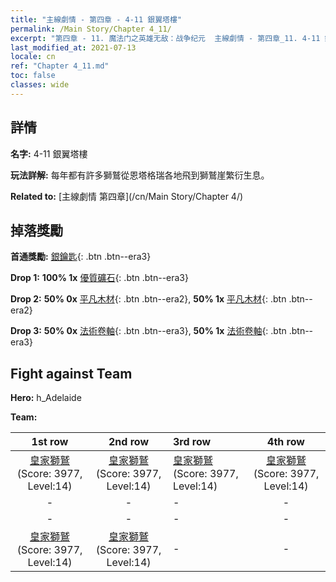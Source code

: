```yaml
---
title: "主線劇情 - 第四章 - 4-11 銀翼塔樓"
permalink: /Main Story/Chapter 4_11/
excerpt: "第四章 - 11. 魔法门之英雄无敌：战争纪元  主線劇情 - 第四章_11. 4-11 銀翼塔樓"
last_modified_at: 2021-07-13
locale: cn
ref: "Chapter 4_11.md"
toc: false
classes: wide
---
```


## 詳情

 **名字:** 4-11 銀翼塔樓

 **玩法詳解:** 每年都有許多獅鷲從恩塔格瑞各地飛到獅鷲崖繁衍生息。

 **Related to:** [主線劇情 第四章](/cn/Main Story/Chapter 4/)

## 掉落獎勵

 **首通獎勵:** [銀鑰匙](/cn/Items/con_693/){: .btn .btn--era3}

 **Drop 1:** **100% 1x** [優質礦石](/cn/Items/mat_12/){: .btn .btn--era3}

 **Drop 2:** **50% 0x** [平凡木材](/cn/Items/mat_7/){: .btn .btn--era2}, **50% 1x** [平凡木材](/cn/Items/mat_7/){: .btn .btn--era2}

 **Drop 3:** **50% 0x** [法術卷軸](/cn/Items/con_694/){: .btn .btn--era3}, **50% 1x** [法術卷軸](/cn/Items/con_694/){: .btn .btn--era3}


## Fight against Team
 **Hero:** h_Adelaide

 **Team:**


  | 1st row | 2nd row | 3rd row | 4th row |
  |:----:|:----:|:----|:----:|
  | [皇家獅鷲](/cn/units/Griffin/) (Score: 3977, Level:14)  | [皇家獅鷲](/cn/units/Griffin/) (Score: 3977, Level:14)  | [皇家獅鷲](/cn/units/Griffin/) (Score: 3977, Level:14)  | [皇家獅鷲](/cn/units/Griffin/) (Score: 3977, Level:14)  |
  | - | - | - | - |
  | - | - | - | - |
  | [皇家獅鷲](/cn/units/Griffin/) (Score: 3977, Level:14)  | [皇家獅鷲](/cn/units/Griffin/) (Score: 3977, Level:14)  | - | - |


